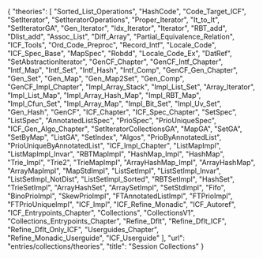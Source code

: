 {
    "theories": [
        "Sorted_List_Operations",
        "HashCode",
        "Code_Target_ICF",
        "SetIterator",
        "SetIteratorOperations",
        "Proper_Iterator",
        "It_to_It",
        "SetIteratorGA",
        "Gen_Iterator",
        "Idx_Iterator",
        "Iterator",
        "RBT_add",
        "Dlist_add",
        "Assoc_List",
        "Diff_Array",
        "Partial_Equivalence_Relation",
        "ICF_Tools",
        "Ord_Code_Preproc",
        "Record_Intf",
        "Locale_Code",
        "ICF_Spec_Base",
        "MapSpec",
        "Robdd",
        "Locale_Code_Ex",
        "DatRef",
        "SetAbstractionIterator",
        "GenCF_Chapter",
        "GenCF_Intf_Chapter",
        "Intf_Map",
        "Intf_Set",
        "Intf_Hash",
        "Intf_Comp",
        "GenCF_Gen_Chapter",
        "Gen_Set",
        "Gen_Map",
        "Gen_Map2Set",
        "Gen_Comp",
        "GenCF_Impl_Chapter",
        "Impl_Array_Stack",
        "Impl_List_Set",
        "Array_Iterator",
        "Impl_List_Map",
        "Impl_Array_Hash_Map",
        "Impl_RBT_Map",
        "Impl_Cfun_Set",
        "Impl_Array_Map",
        "Impl_Bit_Set",
        "Impl_Uv_Set",
        "Gen_Hash",
        "GenCF",
        "ICF_Chapter",
        "ICF_Spec_Chapter",
        "SetSpec",
        "ListSpec",
        "AnnotatedListSpec",
        "PrioSpec",
        "PrioUniqueSpec",
        "ICF_Gen_Algo_Chapter",
        "SetIteratorCollectionsGA",
        "MapGA",
        "SetGA",
        "SetByMap",
        "ListGA",
        "SetIndex",
        "Algos",
        "PrioByAnnotatedList",
        "PrioUniqueByAnnotatedList",
        "ICF_Impl_Chapter",
        "ListMapImpl",
        "ListMapImpl_Invar",
        "RBTMapImpl",
        "HashMap_Impl",
        "HashMap",
        "Trie_Impl",
        "Trie2",
        "TrieMapImpl",
        "ArrayHashMap_Impl",
        "ArrayHashMap",
        "ArrayMapImpl",
        "MapStdImpl",
        "ListSetImpl",
        "ListSetImpl_Invar",
        "ListSetImpl_NotDist",
        "ListSetImpl_Sorted",
        "RBTSetImpl",
        "HashSet",
        "TrieSetImpl",
        "ArrayHashSet",
        "ArraySetImpl",
        "SetStdImpl",
        "Fifo",
        "BinoPrioImpl",
        "SkewPrioImpl",
        "FTAnnotatedListImpl",
        "FTPrioImpl",
        "FTPrioUniqueImpl",
        "ICF_Impl",
        "ICF_Refine_Monadic",
        "ICF_Autoref",
        "ICF_Entrypoints_Chapter",
        "Collections",
        "CollectionsV1",
        "Collections_Entrypoints_Chapter",
        "Refine_Dflt",
        "Refine_Dflt_ICF",
        "Refine_Dflt_Only_ICF",
        "Userguides_Chapter",
        "Refine_Monadic_Userguide",
        "ICF_Userguide"
    ],
    "url": "entries/collections/theories",
    "title": "Session Collections"
}